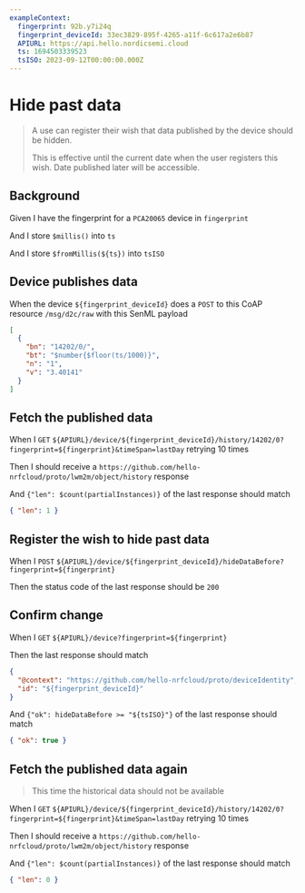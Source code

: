 ```yaml
---
exampleContext:
  fingerprint: 92b.y7i24q
  fingerprint_deviceId: 33ec3829-895f-4265-a11f-6c617a2e6b87
  APIURL: https://api.hello.nordicsemi.cloud
  ts: 1694503339523
  tsISO: 2023-09-12T00:00:00.000Z
---
```


# Hide past data

> A use can register their wish that data published by the device should be
> hidden.
>
> This is effective until the current date when the user registers this wish.
> Date published later will be accessible.

## Background

Given I have the fingerprint for a `PCA20065` device in `fingerprint`

And I store `$millis()` into `ts`

And I store `$fromMillis(${ts})` into `tsISO`

## Device publishes data

When the device `${fingerprint_deviceId}` does a `POST` to this CoAP resource
`/msg/d2c/raw` with this SenML payload

```json
[
  {
    "bn": "14202/0/",
    "bt": "$number{$floor(ts/1000)}",
    "n": "1",
    "v": "3.40141"
  }
]
```

## Fetch the published data

When I `GET`
`${APIURL}/device/${fingerprint_deviceId}/history/14202/0?fingerprint=${fingerprint}&timeSpan=lastDay`
retrying 10 times

Then I should receive a
`https://github.com/hello-nrfcloud/proto/lwm2m/object/history` response

And `{"len": $count(partialInstances)}` of the last response should match

```json
{ "len": 1 }
```

## Register the wish to hide past data

When I `POST`
`${APIURL}/device/${fingerprint_deviceId}/hideDataBefore?fingerprint=${fingerprint}`

Then the status code of the last response should be `200`

## Confirm change

When I `GET` `${APIURL}/device?fingerprint=${fingerprint}`

Then the last response should match

```json
{
  "@context": "https://github.com/hello-nrfcloud/proto/deviceIdentity",
  "id": "${fingerprint_deviceId}"
}
```

And `{"ok": hideDataBefore >= "${tsISO}"}` of the last response should match

```json
{ "ok": true }
```

## Fetch the published data again

> This time the historical data should not be available

When I `GET`
`${APIURL}/device/${fingerprint_deviceId}/history/14202/0?fingerprint=${fingerprint}&timeSpan=lastDay`
retrying 10 times

Then I should receive a
`https://github.com/hello-nrfcloud/proto/lwm2m/object/history` response

And `{"len": $count(partialInstances)}` of the last response should match

```json
{ "len": 0 }
```
